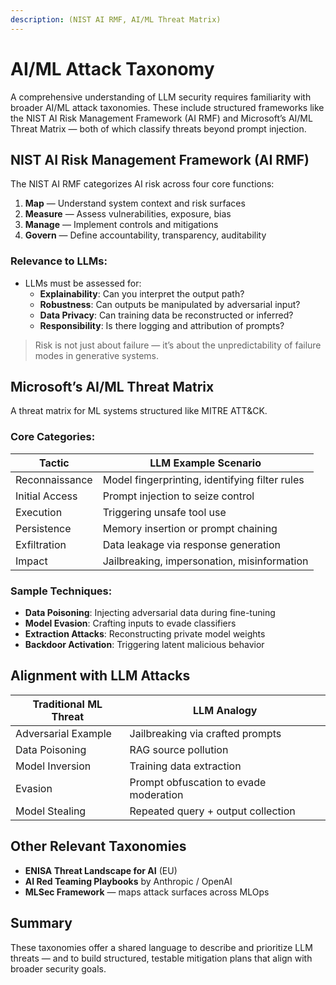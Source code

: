 ```yaml
---
description: (NIST AI RMF, AI/ML Threat Matrix)
---
```


# AI/ML Attack Taxonomy

A comprehensive understanding of LLM security requires familiarity with broader AI/ML attack taxonomies. These include structured frameworks like the NIST AI Risk Management Framework (AI RMF) and Microsoft’s AI/ML Threat Matrix — both of which classify threats beyond prompt injection.

## NIST AI Risk Management Framework (AI RMF)

The NIST AI RMF categorizes AI risk across four core functions:

1. **Map** — Understand system context and risk surfaces
2. **Measure** — Assess vulnerabilities, exposure, bias
3. **Manage** — Implement controls and mitigations
4. **Govern** — Define accountability, transparency, auditability

### Relevance to LLMs:

* LLMs must be assessed for:
  * **Explainability**: Can you interpret the output path?
  * **Robustness**: Can outputs be manipulated by adversarial input?
  * **Data Privacy**: Can training data be reconstructed or inferred?
  * **Responsibility**: Is there logging and attribution of prompts?

> Risk is not just about failure — it’s about the unpredictability of failure modes in generative systems.

## Microsoft’s AI/ML Threat Matrix

A threat matrix for ML systems structured like MITRE ATT\&CK.

### Core Categories:

| Tactic         | LLM Example Scenario                           |
| -------------- | ---------------------------------------------- |
| Reconnaissance | Model fingerprinting, identifying filter rules |
| Initial Access | Prompt injection to seize control              |
| Execution      | Triggering unsafe tool use                     |
| Persistence    | Memory insertion or prompt chaining            |
| Exfiltration   | Data leakage via response generation           |
| Impact         | Jailbreaking, impersonation, misinformation    |

### Sample Techniques:

* **Data Poisoning**: Injecting adversarial data during fine-tuning
* **Model Evasion**: Crafting inputs to evade classifiers
* **Extraction Attacks**: Reconstructing private model weights
* **Backdoor Activation**: Triggering latent malicious behavior

## Alignment with LLM Attacks

| Traditional ML Threat | LLM Analogy                            |
| --------------------- | -------------------------------------- |
| Adversarial Example   | Jailbreaking via crafted prompts       |
| Data Poisoning        | RAG source pollution                   |
| Model Inversion       | Training data extraction               |
| Evasion               | Prompt obfuscation to evade moderation |
| Model Stealing        | Repeated query + output collection     |

## Other Relevant Taxonomies

* **ENISA Threat Landscape for AI** (EU)
* **AI Red Teaming Playbooks** by Anthropic / OpenAI
* **MLSec Framework** — maps attack surfaces across MLOps

## Summary

These taxonomies offer a shared language to describe and prioritize LLM threats — and to build structured, testable mitigation plans that align with broader security goals.
